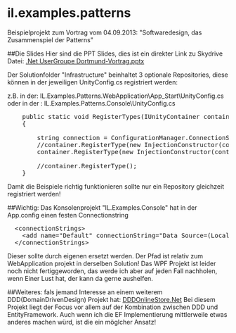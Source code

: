 il.examples.patterns
====================

Beispielprojekt zum Vortrag vom 04.09.2013:  "Softwaredesign, das Zusammenspiel der Patterns"


##Die Slides
Hier sind die PPT Slides, dies ist ein direkter Link zu Skydrive Datei:
[.Net UserGroupe Dortmund-Vortrag.pptx](http://sdrv.ms/15vnNIg "Softwaredesign, das Zusammenspiel der Patterns")


Der Solutionfolder "Infrastructure" beinhaltet 3 optionale Repositories, 
diese können in der jeweiligen UnityConfig.cs registriert werden:

z.B. in der:
IL.Examples.Patterns.WebApplication\App_Start\UnityConfig.cs
oder in der :
IL.Examples.Patterns.Console\UnityConfig.cs

<pre>
    public static void RegisterTypes(IUnityContainer container) 
    {
        
        string connection = ConfigurationManager.ConnectionStrings["Default"].ConnectionString; 
        //container.RegisterType<IUserRepository, UserRepository>(new InjectionConstructor(connection));
        container.RegisterType<IUserRepository, XmlUserRepository>(new InjectionConstructor(container.Resolve<RootPath>()));
    
        //container.RegisterType<IUserRepository, EFUserRepository>();
    }
</pre>

Damit die Beispiele richtig funktionieren sollte nur ein Repository gleichzeit registriert werden!



##Wichtig:
Das Konsolenprojekt "IL.Examples.Console" hat in der App.config einen festen Connectionstring

<pre>
  &lt;connectionStrings&gt;
    &lt;add name="Default" connectionString="Data Source=(LocalDb)\v11.0;Initial Catalog=il-examples-patterns;Integrated Security=SSPI;AttachDBFilename=E:\DB\il-examples-patterns.mdf" providerName="System.Data.SqlClient" /&gt;
  &lt;/connectionStrings&gt;
</pre>

Dieser sollte durch eigenen ersetzt werden. Der Pfad ist relativ zum WebApplication projekt in derselben Solution!
Das WPF Projekt ist leider noch nicht fertiggeworden, das werde ich aber auf jeden Fall nachholen, wenn Einer Lust hat, der 
kann da gerne aushelfen.  


##Weiteres:
fals jemand Interesse an einem weiterem DDD(DomainDrivenDesign) Projekt hat:
[DDDOnlineStore.Net](https://github.com/thecodemonkey/DDDOnlineStore.Net)
Bei diesem Projekt  liegt der Focus vor allem auf der Kombination zwischen DDD und EntityFramework. Auch wenn ich die EF Implementierung mittlerweile etwas anderes machen würd, ist die ein möglcher Ansatz! 



